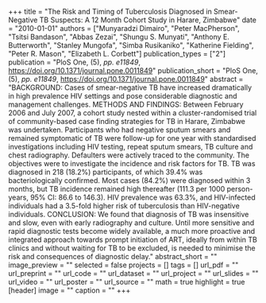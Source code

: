 +++
title = "The Risk and Timing of Tuberculosis Diagnosed in Smear-Negative TB Suspects: A 12 Month Cohort Study in Harare, Zimbabwe"
date = "2010-01-01"
authors = ["Munyaradzi Dimairo", "Peter MacPherson", "Tsitsi Bandason", "Abbas Zezai", "Shungu S. Munyati", "Anthony E. Butterworth", "Stanley Mungofa", "Simba Rusikaniko", "Katherine Fielding", "Peter R. Mason", "Elizabeth L. Corbett"]
publication_types = ["2"]
publication = "PloS One, (5), _pp. e11849_, https://doi.org/10.1371/journal.pone.0011849"
publication_short = "PloS One, (5), _pp. e11849_, https://doi.org/10.1371/journal.pone.0011849"
abstract = "BACKGROUND: Cases of smear-negative TB have increased dramatically in high prevalence HIV settings and pose considerable diagnostic and management challenges. METHODS AND FINDINGS: Between February 2006 and July 2007, a cohort study nested within a cluster-randomised trial of community-based case finding strategies for TB in Harare, Zimbabwe was undertaken. Participants who had negative sputum smears and remained symptomatic of TB were follow-up for one year with standardised investigations including HIV testing, repeat sputum smears, TB culture and chest radiography. Defaulters were actively traced to the community. The objectives were to investigate the incidence and risk factors for TB. TB was diagnosed in 218 (18.2\%) participants, of which 39.4\% was bacteriologically confirmed. Most cases (84.2\%) were diagnosed within 3 months, but TB incidence remained high thereafter (111.3 per 1000 person-years, 95\% CI: 86.6 to 146.3). HIV prevalence was 63.3\%, and HIV-infected individuals had a 3.5-fold higher risk of tuberculosis than HIV-negative individuals. CONCLUSION: We found that diagnosis of TB was insensitive and slow, even with early radiography and culture. Until more sensitive and rapid diagnostic tests become widely available, a much more proactive and integrated approach towards prompt initiation of ART, ideally from within TB clinics and without waiting for TB to be excluded, is needed to minimise the risk and consequences of diagnostic delay."
abstract_short = ""
image_preview = ""
selected = false
projects = []
tags = []
url_pdf = ""
url_preprint = ""
url_code = ""
url_dataset = ""
url_project = ""
url_slides = ""
url_video = ""
url_poster = ""
url_source = ""
math = true
highlight = true
[header]
image = ""
caption = ""
+++
